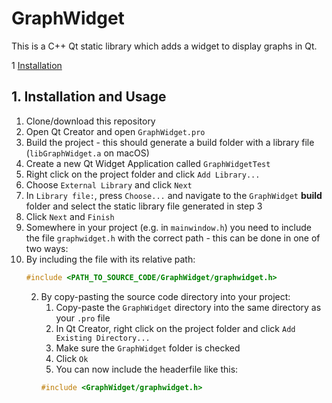 # GraphWidget

This is a C++ Qt static library which adds a widget to display graphs in Qt.

1 [Installation](#installation)

<a name="installation"></a>
## 1. Installation and Usage
1. Clone/download this repository
2. Open Qt Creator and open `GraphWidget.pro`
3. Build the project - this should generate a build folder with a library file (`libGraphWidget.a` on macOS)
4. Create a new Qt Widget Application called `GraphWidgetTest`
5. Right click on the project folder and click `Add Library...`
6. Choose `External Library`  and click `Next`
7. In `Library file:`, press `Choose...` and navigate to the `GraphWidget` **build** folder and select the static library file generated in step 3
8. Click `Next` and `Finish`
9. Somewhere in your project (e.g. in `mainwindow.h`) you need to include the file `graphwidget.h` with the correct path - this can be done in one of two ways:
1. By including the file with its relative path:
    ```c++
    #include <PATH_TO_SOURCE_CODE/GraphWidget/graphwidget.h>
    ```
    2. By copy-pasting the source code directory into your project:
        1. Copy-paste the `GraphWidget` directory into the same directory as your `.pro` file
        2. In Qt Creator, right click on the project folder and click `Add Existing Directory...`
        3. Make sure the `GraphWidget` folder is checked
        4. Click `Ok`
        5. You can now include the headerfile like this:
        ```c++
        #include <GraphWidget/graphwidget.h>
        ```

